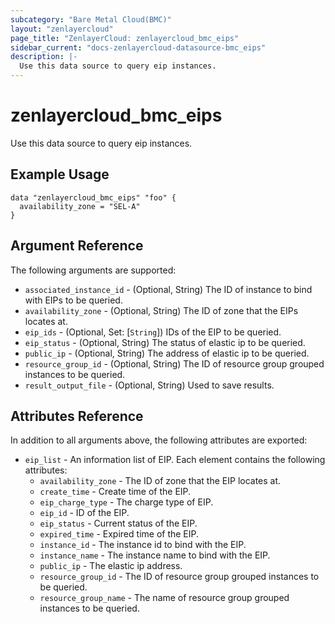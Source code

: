```yaml
---
subcategory: "Bare Metal Cloud(BMC)"
layout: "zenlayercloud"
page_title: "ZenlayerCloud: zenlayercloud_bmc_eips"
sidebar_current: "docs-zenlayercloud-datasource-bmc_eips"
description: |-
  Use this data source to query eip instances.
---
```


# zenlayercloud_bmc_eips

Use this data source to query eip instances.

## Example Usage

```hcl
data "zenlayercloud_bmc_eips" "foo" {
  availability_zone = "SEL-A"
}
```

## Argument Reference

The following arguments are supported:

* `associated_instance_id` - (Optional, String) The ID of instance to bind with EIPs to be queried.
* `availability_zone` - (Optional, String) The ID of zone that the EIPs locates at.
* `eip_ids` - (Optional, Set: [`String`]) IDs of the EIP to be queried.
* `eip_status` - (Optional, String) The status of elastic ip to be queried.
* `public_ip` - (Optional, String) The address of elastic ip to be queried.
* `resource_group_id` - (Optional, String) The ID of resource group grouped instances to be queried.
* `result_output_file` - (Optional, String) Used to save results.

## Attributes Reference

In addition to all arguments above, the following attributes are exported:

* `eip_list` - An information list of EIP. Each element contains the following attributes:
  * `availability_zone` - The ID of zone that the EIP locates at.
  * `create_time` - Create time of the EIP.
  * `eip_charge_type` - The charge type of EIP.
  * `eip_id` - ID  of the EIP.
  * `eip_status` - Current status of the EIP.
  * `expired_time` - Expired time of the EIP.
  * `instance_id` - The instance id to bind with the EIP.
  * `instance_name` - The instance name to bind with the EIP.
  * `public_ip` - The elastic ip address.
  * `resource_group_id` - The ID of resource group grouped instances to be queried.
  * `resource_group_name` - The name of resource group grouped instances to be queried.


